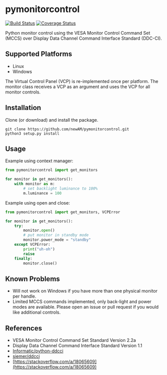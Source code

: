 # pymonitorcontrol

[![Build Status](https://travis-ci.org/newAM/pymonitorcontrol.svg?branch=master)](https://travis-ci.org/newAM/pymonitorcontrol)
[![Coverage Status](https://coveralls.io/repos/github/newAM/pymonitorcontrol/badge.svg?branch=master)](https://coveralls.io/github/newAM/pymonitorcontrol?branch=master)

Python monitor control using the VESA Monitor Control Command Set (MCCS) over Display Data Channel Command Interface Standard (DDC-CI).

## Supported Platforms
* Linux
* Windows

The Virtual Control Panel (VCP) is re-implemented once per platform.  The monitor class receives a VCP as an argument and uses the VCP for all monitor controls.

## Installation
Clone (or download) and install the package.
```
git clone https://github.com/newAM/pymonitorcontrol.git
python3 setup.py install
```

## Usage
Example using context manager:
```Python
from pymonitorcontrol import get_monitors

for monitor in get_monitors():
    with monitor as m:
        # set backlight luminance to 100%
        m.luminance = 100
```

Example using open and close:
```Python
from pymonitorcontrol import get_monitors, VCPError

for monitor in get_monitors():
    try:
        monitor.open()
        # put monitor in standby mode
        monitor.power_mode = "standby"
    except VCPError:
        print("uh-oh")
        raise
    finally:
        monitor.close()
```

## Known Problems
* Will not work on Windows if you have more than one physical monitor per handle.
* Limited MCCS commands implemented, only back-light and power modes are available.  Please open an issue or pull request if you would like additional controls.

## References
* VESA Monitor Control Command Set Standard Version 2.2a
* Display Data Channel Command Interface Standard Version 1.1
* [Informatic/python-ddcci](https://github.com/Informatic/python-ddcci)
* [siemer/ddcci](https://github.com/siemer/ddcci/)
* [https://stackoverflow.com/a/18065609](https://stackoverflow.com/a/18065609)
